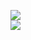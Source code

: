 ![](https://github-readme-streak-stats.herokuapp.com/?user=saiful-shaakil&theme=blueberry&hide_border=false)<br/>
![](https://github-readme-stats.vercel.app/api/top-langs/?username=saiful-shaakil&theme=blueberry&hide_border=false&include_all_commits=false&count_private=false&layout=compact)
